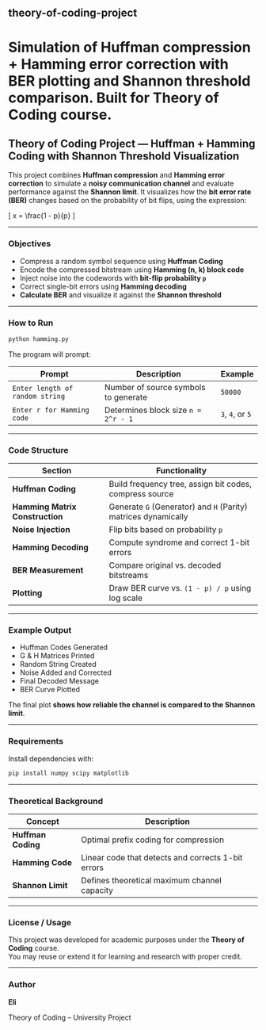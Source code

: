 
## theory-of-coding-project
Simulation of Huffman compression + Hamming error correction with BER plotting and Shannon threshold comparison. Built for Theory of Coding course.
=======
## Theory of Coding Project — Huffman + Hamming Coding with Shannon Threshold Visualization

This project combines **Huffman compression** and **Hamming error correction** to simulate a **noisy communication channel** and evaluate performance against the **Shannon limit**. It visualizes how the **bit error rate (BER)** changes based on the probability of bit flips, using the expression:

\[
x = \frac{1 - p}{p}
\]

---

###  Objectives

- Compress a random symbol sequence using **Huffman Coding**
- Encode the compressed bitstream using **Hamming (n, k) block code**
- Inject noise into the codewords with **bit-flip probability `p`**
- Correct single-bit errors using **Hamming decoding**
- **Calculate BER** and visualize it against the **Shannon threshold**

---

###  How to Run

```bash
python hamming.py
```

The program will prompt:

| Prompt | Description | Example |
|--------|-------------|---------|
| `Enter length of random string` | Number of source symbols to generate | `50000` |
| `Enter r for Hamming code` | Determines block size `n = 2^r - 1` | `3`, `4`, or `5` |

---

### Code Structure

| Section | Functionality |
|---------|---------------|
| **Huffman Coding** | Build frequency tree, assign bit codes, compress source |
| **Hamming Matrix Construction** | Generate `G` (Generator) and `H` (Parity) matrices dynamically |
| **Noise Injection** | Flip bits based on probability `p` |
| **Hamming Decoding** | Compute syndrome and correct 1-bit errors |
| **BER Measurement** | Compare original vs. decoded bitstreams |
| **Plotting** | Draw BER curve vs. `(1 - p) / p` using log scale |

---

###  Example Output

-  Huffman Codes Generated  
-  G & H Matrices Printed  
-  Random String Created  
-  Noise Added and Corrected  
-  Final Decoded Message  
-  BER Curve Plotted

The final plot **shows how reliable the channel is compared to the Shannon limit**.

---

###  Requirements

Install dependencies with:

```bash
pip install numpy scipy matplotlib
```

---

###  Theoretical Background

| Concept | Description |
|---------|-------------|
| **Huffman Coding** | Optimal prefix coding for compression |
| **Hamming Code** | Linear code that detects and corrects 1-bit errors |
| **Shannon Limit** | Defines theoretical maximum channel capacity |

---

###  License / Usage

This project was developed for academic purposes under the **Theory of Coding** course.  
You may reuse or extend it for learning and research with proper credit.

---

###  Author

**Eli**

Theory of Coding – University Project

